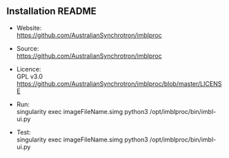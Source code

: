 ## Installation README

* Website:  
            https://github.com/AustralianSynchrotron/imblproc
* Source:   
            https://github.com/AustralianSynchrotron/imblproc
* Licence:  
            GPL v3.0 https://github.com/AustralianSynchrotron/imblproc/blob/master/LICENSE
* Run:      
            singularity exec imageFileName.simg python3 /opt/imblproc/bin/imbl-ui.py

* Test:     
            singularity exec imageFileName.simg python3 /opt/imblproc/bin/imbl-ui.py
